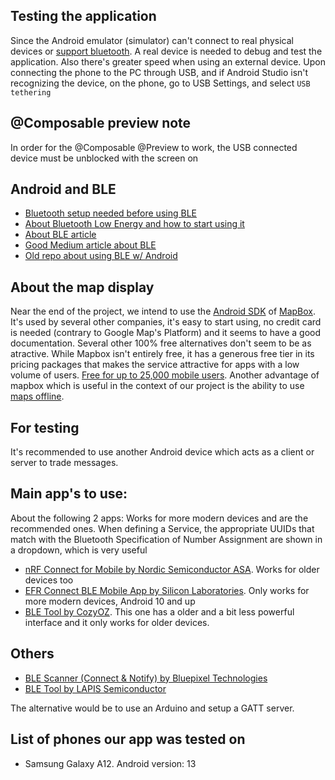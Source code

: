 ## Testing the application
Since the Android emulator (simulator) can't connect to real physical devices or [support bluetooth](https://stackoverflow.com/a/22604347/9375488). A real device is needed to debug and test the application. Also there's greater speed when using an external device. Upon connecting the phone to the PC through USB, and if Android Studio isn't recognizing the device, on the phone, go to USB Settings, and select `USB tethering`

## @Composable preview note
In order for the @Composable @Preview to work, the USB connected device must be unblocked with the screen on

## Android and BLE
- [Bluetooth setup needed before using BLE](https://developer.android.com/guide/topics/connectivity/bluetooth/setup)
- [About Bluetooth Low Energy and how to start using it](https://developer.android.com/guide/topics/connectivity/bluetooth/ble-overview)
- [About BLE article](https://source.android.com/docs/core/connect/bluetooth/ble?hl=en)
- [Good Medium article about BLE](https://medium.com/@martijn.van.welie/making-android-ble-work-part-1-a736dcd53b02)
- [Old repo about using BLE w/ Android](https://github.com/androidthings/sample-bluetooth-le-gattserver)

## About the map display
Near the end of the project, we intend to use the [Android SDK](https://docs.mapbox.com/android/maps/guides/) of [MapBox](https://www.mapbox.com/). It's used by several other companies, it's easy to start using, no credit card is needed (contrary to Google Map's Platform) and it seems to have a good documentation. Several other 100% free alternatives don't seem to be as atractive. While Mapbox isn't entirely free, it has a generous free tier in its pricing packages that makes the service attractive for apps with a low volume of users. [Free for up to 25,000 mobile users](https://www.mapbox.com/pricing#maps). Another advantage of mapbox which is useful in the context of our project is the ability to use [maps offline](https://docs.mapbox.com/android/maps/guides/offline/).

## For testing
It's recommended to use another Android device which acts as a client or server to trade messages.

## Main app's to use:
About the following 2 apps: Works for more modern devices and are the recommended ones. When defining a Service, the appropriate UUIDs that match with the Bluetooth Specification of Number Assignment are shown in a dropdown, which is very useful
- [nRF Connect for Mobile by Nordic Semiconductor ASA](https://play.google.com/store/apps/details?id=no.nordicsemi.android.mcp). Works for older devices too
- [EFR Connect BLE Mobile App by Silicon Laboratories](https://play.google.com/store/apps/details?id=com.siliconlabs.bledemo). Only works for more modern devices, Android 10 and up
- [BLE Tool by CozyOZ](https://play.google.com/store/apps/details?id=com.cozyoz.bletool&hl=en_US). This one has a older and a bit less powerful interface and it only works for older devices.

## Others
- [BLE Scanner (Connect & Notify) by Bluepixel Technologies](https://play.google.com/store/apps/details?id=com.macdom.ble.blescanner&hl=en_US)
- [BLE Tool by LAPIS Semiconductor](https://play.google.com/store/apps/details?id=com.lapis_semi.bleapp&hl=en_US)

The alternative would be to use an Arduino and setup a GATT server.

## List of phones our app was tested on
- Samsung Galaxy A12. Android version: 13
